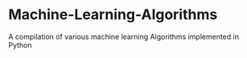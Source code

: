 # Machine-Learning-Algorithms
A compilation of various machine learning Algorithms implemented in Python
